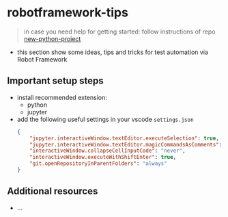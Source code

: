 # robotframework-tips

> in case you need help for getting started: follow instructions of repo [new-python-project](https://github.com/suiluj/new-python-project)

- this section show some ideas, tips and tricks for test automation via Robot Framework


## Important setup steps

- install recommended extension:
	- python
	- jupyter
- add the following useful settings in your vscode `settings.json`
	```json
	{
		"jupyter.interactiveWindow.textEditor.executeSelection": true,
		"jupyter.interactiveWindow.textEditor.magicCommandsAsComments": true,
		"interactiveWindow.collapseCellInputCode": "never",
		"interactiveWindow.executeWithShiftEnter": true,
		"git.openRepositoryInParentFolders": "always"
	}
	```


## Additional resources

- ...
